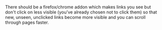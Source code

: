 There should be a firefox/chrome addon which makes links you see but don't click on less visible (you've already chosen not to click them) so that new, unseen, unclicked links become more visible and you can scroll through pages faster.
